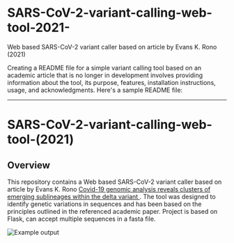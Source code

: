 # SARS-CoV-2-variant-calling-web-tool-2021-
Web based SARS-CoV-2 variant caller based on article by Evans K. Rono (2021)

Creating a README file for a simple variant calling tool based on an academic article that is no longer in development involves providing information about the tool, its purpose, features, installation instructions, usage, and acknowledgments. Here's a sample README file:

---

# SARS-CoV-2-variant-calling-web-tool-(2021)

## Overview

This repository contains a Web based SARS-CoV-2 variant caller based on article by Evans K. Rono <a href="https://www.biorxiv.org/content/10.1101/2021.10.08.463334v2"> Covid-19 genomic analysis reveals clusters of emerging sublineages within the delta variant </a>. The tool was designed to identify genetic variations in sequences and has been based on the principles outlined in the referenced academic paper. Project is based on Flask, can accept multiple sequences in a fasta file.

![Example output](https://github.com/kolivusha/SARS-CoV-2-variant-calling-web-tool-2021-/blob/8da12dbeedbc3ec686d9bc3ef6bc1df047e29419/Screenshot.png)
